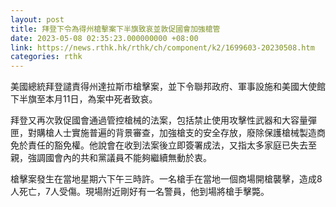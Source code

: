 ```yaml
---
layout: post
title: 拜登下令為得州槍擊案下半旗致哀並敦促國會加強槍管
date: 2023-05-08 02:35:23.000000000 +08:00
link: https://news.rthk.hk/rthk/ch/component/k2/1699603-20230508.htm
categories: rthk
---
```


美國總統拜登譴責得州達拉斯市槍擊案，並下令聯邦政府、軍事設施和美國大使館下半旗至本月11日，為案中死者致哀。

拜登又再次敦促國會通過管控槍械的法案，包括禁止使用攻擊性武器和大容量彈匣，對購槍人士實施普遍的背景審查，加強槍支的安全存放，廢除保護槍械製造商免於責任的豁免權。他說會在收到法案後立即簽署成法，又指太多家庭已失去至親，強調國會內的共和黨議員不能夠繼續無動於衷。

槍擊案發生在當地星期六下午三時許。一名槍手在當地一個商場開槍襲擊，造成8人死亡，7人受傷。現場附近剛好有一名警員，他到場將槍手擊斃。
